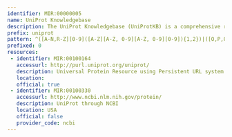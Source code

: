 ```yaml
---
identifier: MIR:00000005
name: UniProt Knowledgebase
description: The UniProt Knowledgebase (UniProtKB) is a comprehensive resource for protein sequence and functional information with extensive cross-references to more than 120 external databases. Besides amino acid sequence and a description, it also provides taxonomic data and citation information.
prefix: uniprot
pattern: ^([A-N,R-Z][0-9]([A-Z][A-Z, 0-9][A-Z, 0-9][0-9]){1,2})|([O,P,Q][0-9][A-Z, 0-9][A-Z, 0-9][A-Z, 0-9][0-9])(\.\d+)?$
prefixed: 0
resources:
 - identifier: MIR:00100164
   accessurl: http://purl.uniprot.org/uniprot/
   description: Universal Protein Resource using Persistent URL system
   location: 
   official: true
 - identifier: MIR:00100330
   accessurl: http://www.ncbi.nlm.nih.gov/protein/
   description: UniProt through NCBI
   location: USA
   official: false
   provider_code: ncbi
---
```


